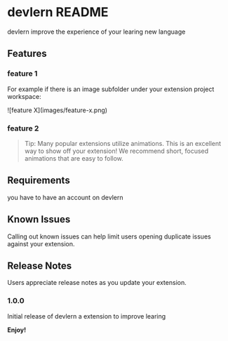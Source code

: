# devlern README

devlern improve the experience of your learing new language

## Features

### feature 1

For example if there is an image subfolder under your extension project workspace:

\!\[feature X\]\(images/feature-x.png\)


### feature 2
> Tip: Many popular extensions utilize animations. This is an excellent way to show off your extension! We recommend short, focused animations that are easy to follow.

## Requirements

you have to have an account on devlern


## Known Issues

Calling out known issues can help limit users opening duplicate issues against your extension.

## Release Notes

Users appreciate release notes as you update your extension.

### 1.0.0

Initial release of devlern a extension to improve learing



**Enjoy!**
